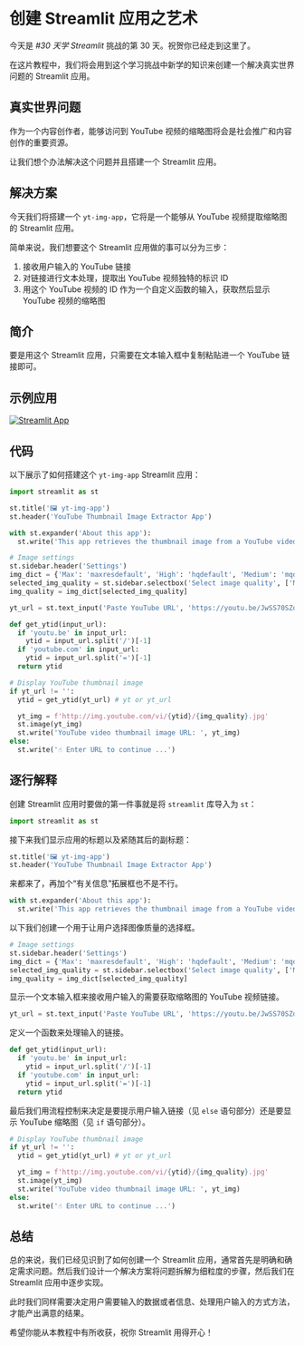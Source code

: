 # 创建 Streamlit 应用之艺术

今天是 _#30 天学 Streamlit_ 挑战的第 30 天。祝贺你已经走到这里了。

在这片教程中，我们将会用到这个学习挑战中新学的知识来创建一个解决真实世界问题的 Streamlit 应用。

## 真实世界问题

作为一个内容创作者，能够访问到 YouTube 视频的缩略图将会是社会推广和内容创作的重要资源。

让我们想个办法解决这个问题并且搭建一个 Streamlit 应用。

## 解决方案

今天我们将搭建一个 `yt-img-app`，它将是一个能够从 YouTube 视频提取缩略图的 Streamlit 应用。

简单来说，我们想要这个 Streamlit 应用做的事可以分为三步：

1. 接收用户输入的 YouTube 链接
2. 对链接进行文本处理，提取出 YouTube 视频独特的标识 ID
3. 用这个 YouTube 视频的 ID 作为一个自定义函数的输入，获取然后显示 YouTube 视频的缩略图

## 简介

要是用这个 Streamlit 应用，只需要在文本输入框中复制粘贴进一个 YouTube 链接即可。

## 示例应用

[![Streamlit App](https://static.streamlit.io/badges/streamlit_badge_black_white.svg)](https://share.streamlit.io/dataprofessor/yt-img-app/)

## 代码

以下展示了如何搭建这个 `yt-img-app` Streamlit 应用：

```python
import streamlit as st

st.title('🖼️ yt-img-app')
st.header('YouTube Thumbnail Image Extractor App')

with st.expander('About this app'):
  st.write('This app retrieves the thumbnail image from a YouTube video.')

# Image settings
st.sidebar.header('Settings')
img_dict = {'Max': 'maxresdefault', 'High': 'hqdefault', 'Medium': 'mqdefault', 'Standard': 'sddefault'}
selected_img_quality = st.sidebar.selectbox('Select image quality', ['Max', 'High', 'Medium', 'Standard'])
img_quality = img_dict[selected_img_quality]

yt_url = st.text_input('Paste YouTube URL', 'https://youtu.be/JwSS70SZdyM')

def get_ytid(input_url):
  if 'youtu.be' in input_url:
    ytid = input_url.split('/')[-1]
  if 'youtube.com' in input_url:
    ytid = input_url.split('=')[-1]
  return ytid

# Display YouTube thumbnail image
if yt_url != '':
  ytid = get_ytid(yt_url) # yt or yt_url

  yt_img = f'http://img.youtube.com/vi/{ytid}/{img_quality}.jpg'
  st.image(yt_img)
  st.write('YouTube video thumbnail image URL: ', yt_img)
else:
  st.write('☝️ Enter URL to continue ...')
```

## 逐行解释

创建 Streamlit 应用时要做的第一件事就是将 `streamlit` 库导入为 `st`：

```python
import streamlit as st
```

接下来我们显示应用的标题以及紧随其后的副标题：

```python
st.title('🖼️ yt-img-app')
st.header('YouTube Thumbnail Image Extractor App')
```

来都来了，再加个“有关信息”拓展框也不是不行。

```python
with st.expander('About this app'):
  st.write('This app retrieves the thumbnail image from a YouTube video.')
```

以下我们创建一个用于让用户选择图像质量的选择框。

```python
# Image settings
st.sidebar.header('Settings')
img_dict = {'Max': 'maxresdefault', 'High': 'hqdefault', 'Medium': 'mqdefault', 'Standard': 'sddefault'}
selected_img_quality = st.sidebar.selectbox('Select image quality', ['Max', 'High', 'Medium', 'Standard'])
img_quality = img_dict[selected_img_quality]
```

显示一个文本输入框来接收用户输入的需要获取缩略图的 YouTube 视频链接。

```python
yt_url = st.text_input('Paste YouTube URL', 'https://youtu.be/JwSS70SZdyM')
```

定义一个函数来处理输入的链接。

```python
def get_ytid(input_url):
  if 'youtu.be' in input_url:
    ytid = input_url.split('/')[-1]
  if 'youtube.com' in input_url:
    ytid = input_url.split('=')[-1]
  return ytid
```

最后我们用流程控制来决定是要提示用户输入链接（见 `else` 语句部分）还是要显示 YouTube 缩略图（见 `if` 语句部分）。

```python
# Display YouTube thumbnail image
if yt_url != '':
  ytid = get_ytid(yt_url) # yt or yt_url

  yt_img = f'http://img.youtube.com/vi/{ytid}/{img_quality}.jpg'
  st.image(yt_img)
  st.write('YouTube video thumbnail image URL: ', yt_img)
else:
  st.write('☝️ Enter URL to continue ...')
```

## 总结

总的来说，我们已经见识到了如何创建一个 Streamlit 应用，通常首先是明确和确定需求问题。然后我们设计一个解决方案将问题拆解为细粒度的步骤，然后我们在 Streamlit 应用中逐步实现。

此时我们同样需要决定用户需要输入的数据或者信息、处理用户输入的方式方法，才能产出满意的结果。

希望你能从本教程中有所收获，祝你 Streamlit 用得开心！
